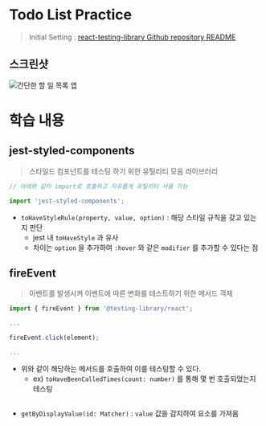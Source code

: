 # Todo List Practice

> Initial Setting : [react-testing-library Github repository README](https://github.com/p-acid/react-tdd-practice/blob/main/react-testing-library/README.md)

## 스크린샷

![간단한 할 일 목록 앱](https://user-images.githubusercontent.com/87939521/184525810-03a25711-2189-42bd-b3fa-9368744681c3.gif)

# 학습 내용

## jest-styled-components

> 스타일드 컴포넌트를 테스팅 하기 위한 유틸리티 모음 라이브러리

```ts
// 아래와 같이 import로 호출하고 자유롭게 유틸리티 사용 가능

import 'jest-styled-components';
```

- `toHaveStyleRule(property, value, option)` : 해당 스타일 규칙을 갖고 있는지 판단
  - jest 내 `toHaveStyle` 과 유사
  - 차이는 `option` 을 추가하여 `:hover` 와 같은 `modifier` 를 추가할 수 있다는 점

## fireEvent

> 이벤트를 발생시켜 이벤트에 따른 변화를 테스트하기 위한 메서드 객체

```ts
import { fireEvent } from '@testing-library/react';

...

fireEvent.click(element);

...
```

- 위와 같이 해당하는 메서드를 호출하여 이를 테스팅할 수 있다.
  - ex) `toHaveBeenCalledTimes(count: number)` 를 통해 몇 번 호출되었는지 테스팅

##

- `getByDisplayValue(id: Matcher)` : `value` 값을 감지하여 요소를 가져옴
